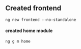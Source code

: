 ## Created frontend

```
ng new frontend --no-standalone
```

#### created home module

```
ng g m home
```

